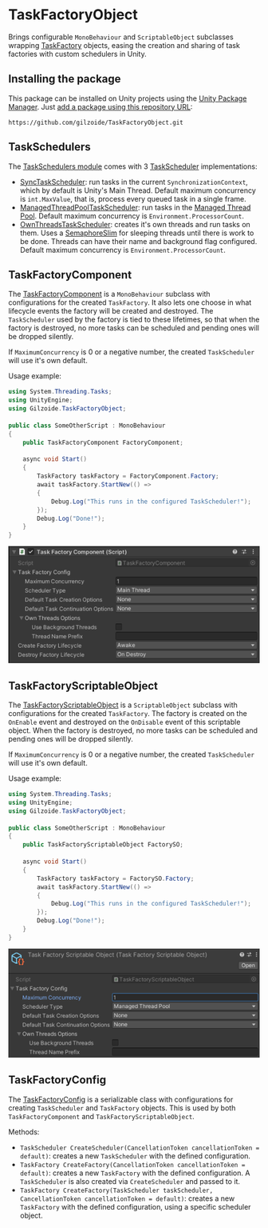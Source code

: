 # TaskFactoryObject
Brings configurable `MonoBehaviour` and `ScriptableObject` subclasses wrapping
[TaskFactory](https://docs.microsoft.com/en-us/dotnet/api/system.threading.tasks.taskfactory?view=netstandard-2.0)
objects, easing the creation and sharing of task factories with custom
schedulers in Unity.


## Installing the package
This package can be installed on Unity projects using the [Unity Package Manager](https://docs.unity3d.com/Manual/Packages.html).
Just [add a package using this repository URL](https://docs.unity3d.com/Manual/upm-ui-giturl.html):

```
https://github.com/gilzoide/TaskFactoryObject.git
```


## TaskSchedulers
The [TaskSchedulers module](Runtime/TaskSchedulers/) comes with 3
[TaskScheduler](https://docs.microsoft.com/en-us/dotnet/api/system.threading.tasks.taskscheduler?view=netstandard-2.0)
implementations:

- [SyncTaskScheduler](Runtime/TaskSchedulers/SyncTaskScheduler.cs): run tasks
  in the current `SynchronizationContext`, which by default is Unity's Main
  Thread. Default maximum concurrency is `int.MaxValue`, that is, process every
  queued task in a single frame.
- [ManagedThreadPoolTaskScheduler](Runtime/TaskSchedulers/ManagedThreadPoolTaskScheduler.cs):
  run tasks in the [Managed Thread Pool](https://docs.microsoft.com/en-us/dotnet/standard/threading/the-managed-thread-pool).
  Default maximum concurrency is `Environment.ProcessorCount`.
- [OwnThreadsTaskScheduler](Runtime/TaskSchedulers/OwnThreadsTaskScheduler.cs):
  creates it's own threads and run tasks on them. Uses a
  [SemaphoreSlim](https://docs.microsoft.com/en-us/dotnet/api/system.threading.semaphoreslim?view=netstandard-2.0)
  for sleeping threads until there is work to be done. Threads can have their
  name and background flag configured. Default maximum concurrency is
  `Environment.ProcessorCount`.


## TaskFactoryComponent
The [TaskFactoryComponent](Runtime/TaskFactoryComponent.cs) is a
`MonoBehaviour` subclass with configurations for the created `TaskFactory`.
It also lets one choose in what lifecycle events the factory will be created
and destroyed. The `TaskScheduler` used by the factory is tied to these
lifetimes, so that when the factory is destroyed, no more tasks can be
scheduled and pending ones will be dropped silently.

If `MaximumConcurrency` is 0 or a negative number, the created `TaskScheduler`
will use it's own default.

Usage example:
```cs
using System.Threading.Tasks;
using UnityEngine;
using Gilzoide.TaskFactoryObject;

public class SomeOtherScript : MonoBehaviour
{
    public TaskFactoryComponent FactoryComponent;

    async void Start()
    {
        TaskFactory taskFactory = FactoryComponent.Factory;
        await taskFactory.StartNew(() =>
        {
            Debug.Log("This runs in the configured TaskScheduler!");
        });
        Debug.Log("Done!");
    }
}
```

![](Extras~/TaskFactoryComponent.png)


## TaskFactoryScriptableObject
The [TaskFactoryScriptableObject](Runtime/TaskFactoryScriptableObject.cs) is a
`ScriptableObject` subclass with configurations for the created `TaskFactory`.
The factory is created on the `OnEnable` event and destroyed on the `OnDisable`
event of this scriptable object. When the factory is destroyed, no more tasks
can be scheduled and pending ones will be dropped silently.

If `MaximumConcurrency` is 0 or a negative number, the created `TaskScheduler`
will use it's own default.

Usage example:
```cs
using System.Threading.Tasks;
using UnityEngine;
using Gilzoide.TaskFactoryObject;

public class SomeOtherScript : MonoBehaviour
{
    public TaskFactoryScriptableObject FactorySO;

    async void Start()
    {
        TaskFactory taskFactory = FactorySO.Factory;
        await taskFactory.StartNew(() =>
        {
            Debug.Log("This runs in the configured TaskScheduler!");
        });
        Debug.Log("Done!");
    }
}
```

![](Extras~/TaskFactoryScriptableObject.png)


## TaskFactoryConfig
The [TaskFactoryConfig](Runtime/TaskFactoryConfig.cs) is a serializable class
with configurations for creating `TaskScheduler` and `TaskFactory` objects.
This is used by both `TaskFactoryComponent` and `TaskFactoryScriptableObject`.

Methods:
- `TaskScheduler CreateScheduler(CancellationToken cancellationToken = default)`:
  creates a new `TaskScheduler` with the defined configuration.
- `TaskFactory CreateFactory(CancellationToken cancellationToken = default)`:
  creates a new `TaskFactory` with the defined configuration. A `TaskScheduler`
  is also created via `CreateScheduler` and passed to it.
- `TaskFactory CreateFactory(TaskScheduler taskScheduler, CancellationToken cancellationToken = default)`:
  creates a new `TaskFactory` with the defined configuration, using a specific
  scheduler object.
